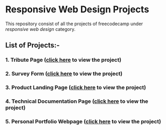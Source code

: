 # Responsive Web Design Projects

This repository consist of all the projects of freecodecamp under _responsive web design_ category.

## List of Projects:-

### 1. Tribute Page ([click here](https://github.com/rishavpandey43/FreeCodeCamp-Projects/tree/master/01-responsive-web-design-projects/1-Tribute-Page) to view the project)

### 2. Survey Form ([click here](https://github.com/rishavpandey43/FreeCodeCamp-Projects/tree/master/01-responsive-web-design-projects/2-Survey-Form) to view the project)

### 3. Product Landing Page ([click here](https://github.com/rishavpandey43/FreeCodeCamp-Projects/tree/master/01-responsive-web-design-projects/3-Product-Landing) to view the project)

### 4. Technical Documentation Page ([click here](https://github.com/rishavpandey43/FreeCodeCamp-Projects/tree/master/01-responsive-web-design-projects/4-Technical-Documentation-Page) to view the project)

### 5. Personal Portfolio Webpage ([click here](https://github.com/rishavpandey43/FreeCodeCamp-Projects/tree/master/01-responsive-web-design-projects/5-Personal-Portfolio-Webpage) to view the project)
